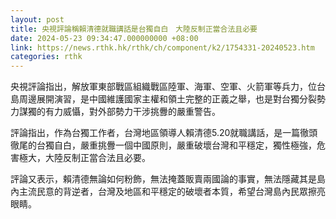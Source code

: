 ```yaml
---
layout: post
title: 央視評論稱賴清德就職講話是台獨自白　大陸反制正當合法且必要
date: 2024-05-23 09:34:47.000000000 +08:00
link: https://news.rthk.hk/rthk/ch/component/k2/1754331-20240523.htm
categories: rthk
---
```


央視評論指出，解放軍東部戰區組織戰區陸軍、海軍、空軍、火箭軍等兵力，位台島周邊展開演習，是中國維護國家主權和領土完整的正義之舉，也是對台獨分裂勢力謀獨的有力威懾，對外部勢力干涉挑釁的嚴重警告。

評論指出，作為台獨工作者，台灣地區領導人賴清德5.20就職講話，是一篇徹頭徹尾的台獨自白，嚴重挑釁一個中國原則，嚴重破壞台灣和平穩定，獨性極強，危害極大，大陸反制正當合法且必要。

評論又表示，賴清德無論如何粉飾，無法掩蓋販賣兩國論的事實，無法隱藏其是島內主流民意的背逆者，台灣及地區和平穩定的破壞者本質，希望台灣島內民眾擦亮眼睛。
